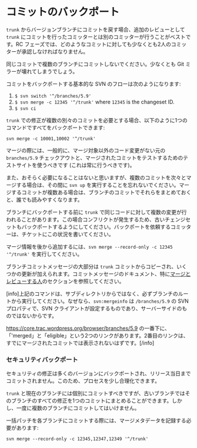 <!--
# Backporting Commits
-->

# コミットのバックポート

<!--
When porting a commit from `trunk` back to versioned branches, it’s best done by different committer than the one who made the `trunk` commit, as an extra layer of review. During the RC phase, at least two committers must sign off on any commit.
-->

`trunk` からバージョンブランチにコミットを戻す場合、追加のレビューとして `trunk` にコミットを行ったコミッターとは別のコミッターが行うことがベストです。RC フェーズでは、どのようなコミットに対しても少なくとも2人のコミッターが承認しなければなりません。

<!--
Do not commit to multiple branches in the same commit. This will, at a minimum, break the Git mirrors.
-->

同じコミットで複数のブランチにコミットしないでください。少なくとも Git ミラーが壊れてしまうでしょう。

<!--
A basic SVN flow to backport a commit could look like this:
-->

コミットをバックポートする基本的な SVN のフローは次のようになります:

1.  `$ svn switch '^/branches/5.9'`
2.  `$ svn merge -c 12345 '^/trunk'` where `12345` is the changeset ID.
3.  `$ svn ci`

<!--
If the fix in `trunk` required multiple separate commits, you can backport them all in a single command like this:
-->

`trunk` での修正が複数の別々のコミットを必要とする場合、以下のように1つのコマンドですべてをバックポートできます:

`svn merge -c 10001,10002 '^/trunk'`

<!--
For merges you should generally use a pristine `branches/5.9` checkout that has no code changes other than what’s being merged and a test site for testing the merged commit on (which you should always do).
-->

マージの際には、一般的に、マージ対象以外のコード変更がない元の `branches/5.9` チェックアウトと、マージされたコミットをテストするためのテストサイトを使うべきです (これは常に行うべきです)。

<!--
Also, although you’ll probably never need it, if you’re merging multiple commits one after each other, don’t forget to run `svn up` between them. If what you need to merge has multiple commits, also feel free to squash them down for the branch commit to make it easier for everyone reading.
-->

また、おそらく必要になることはないと思いますが、複数のコミットを次々とマージする場合は、その間に `svn up` を実行することを忘れないでください。マージするコミットが複数ある場合は、ブランチのコミットでそれらをまとめておくと、誰でも読みやすくなります。

<!--
Sometimes multiple changes to the same code are made in `trunk` before they are ported to a branch.  In this case, you will get conflicts, so be sure to port the older changesets as well.  Committers asking for a backport should indicate this situation on the ticket.
-->

ブランチにバックポートする前に `trunk` で同じコードに対して複数の変更が行われることがあります。この場合コンフリクトが発生するため、古いチェンジセットもバックポートするようにしてください。バックポートを依頼するコミッターは、チケットにこの状況を書いてください。

<!--
To add the merge info afterwards you can run `svn merge --record-only -c 12345 '^/trunk'`.
-->

マージ情報を後から追加するには、`svn merge --record-only -c 12345 '^/trunk'` を実行してください。

<!--
The branch commit message will largely be copied from the `trunk` commit(s) with a few updates. Please see the commit message documentation, especially the sections on [Merges and Reviewed By.](https://make.wordpress.org/core/handbook/best-practices/commit-messages/#reviewed-by-and-merges)
-->

ブランチコミットメッセージの大部分は `trunk` コミットからコピーされ、いくつかの更新が加えられます。コミットメッセージのドキュメント、特に[マージとレビューする人](https://ja.wordpress.org/team/handbook/core/best-practices/commit-messages/#reviewed-by-and-merges)のセクションを参照してください。

<!--
Make sure to run the above commands from the branch root, and not from a sub directory. The reason for this is that the `svn:mergeinfo` is a SVN property on `/branches/5.9` which the SVN client sets, it’s not a server side thing.
-->

\[info\]上記のコマンドは、サブディレクトリからではなく、必ずブランチのルートから実行してください。なぜなら、`svn:mergeinfo` は `/branches/5.9` の SVN プロパティで、SVN クライアントが設定するものであり、サーバーサイドのものではないからです。

<!--
At the bottom of https://core.trac.wordpress.org/browser/branches/5.9 you see two links, ‘merged’ and ‘eligible’. The second one shouldn’t list commits which are already merged.
-->

https://core.trac.wordpress.org/browser/branches/5.9 の一番下に、「'merged」と「eligible」という2つのリンクがあります。2番目のリンクは、すでにマージされたコミットでは表示されないはずです。\[/info\]

<!--
### Security Backports
-->

### セキュリティバックポート

<!--
Security fixes are backported to many versions, and are not committed until the day of a release. Because of this, the process can be streamlined a bit.
-->

セキュリティの修正は多くのバージョンにバックポートされ、リリース当日までコミットされません。このため、プロセスを少し合理化できます。

<!--
You should still make individual commits to `trunk` and the current branch, but on the older branches you can make a single commit with all of the fixes for that branch. Do not commit to multiple branches at once, though.
-->

`trunk` と現在のブランチには個別にコミットすべきですが、古いブランチではそのブランチのすべての修正を1つのコミットにまとめることができます。しかし、一度に複数のブランチにコミットしてはいけません。

<!--
When committing the bulk patch to each branch, you still need to record the merge metadata with:
-->

一括パッチを各ブランチにコミットする際には、マージメタデータを記録する必要があります:

```
svn merge --record-only -c 12345,12347,12349 '^/trunk'
```
